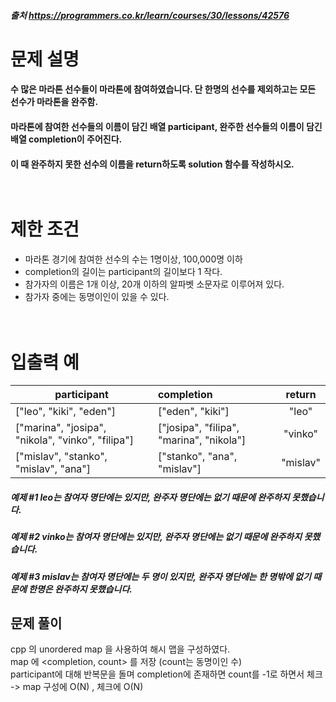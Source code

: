 ##### 출처 https://programmers.co.kr/learn/courses/30/lessons/42576

# 문제 설명<br>
#### 수 많은 마라톤 선수들이 마라톤에 참여하였습니다. 단 한명의 선수를 제외하고는 모든 선수가 마라톤을 완주함.  
#### 마라톤에 참여한 선수들의 이름이 담긴 배열 participant, 완주한 선수들의 이름이 담긴 배열 completion이 주어진다.
#### 이 때 완주하지 못한 선수의 이름을 return하도록 solution 함수를 작성하시오.<br><br><br>
# 제한 조건<br>
####
- 마라톤 경기에 참여한 선수의 수는 1명이상, 100,000명 이하  
- completion의 길이는 participant의 길이보다 1 작다.  
- 참가자의 이름은 1개 이상, 20개 이하의 알파벳 소문자로 이루어져 있다.
- 참가자 중에는 동명이인이 있을 수 있다.<br><br><br>
# 입출력 예  
| participant | completion | return |
---|:---|:---:
| ["leo", "kiki", "eden"] | ["eden", "kiki"] | "leo" |
| ["marina", "josipa", "nikola", "vinko", "filipa"] | ["josipa", "filipa", "marina", "nikola"] | "vinko" |
| ["mislav", "stanko", "mislav", "ana"] | ["stanko", "ana", "mislav"] | "mislav" |    <br><br>

##### 예제 #1 leo는 참여자 명단에는 있지만, 완주자 명단에는 없기 때문에 완주하지 못했습니다.

##### 예제 #2 vinko는 참여자 명단에는 있지만, 완주자 명단에는 없기 때문에 완주하지 못했습니다.

##### 예제 #3 mislav는 참여자 명단에는 두 명이 있지만, 완주자 명단에는 한 명밖에 없기 때문에 한명은 완주하지 못했습니다.

## 문제 풀이 <br>
cpp 의 unordered map 을 사용하여 해시 맵을 구성하였다.  
map 에 <completion, count> 를 저장 (count는 동명이인 수)  
participant에 대해 반복문을 돌며 completion에 존재하면 count를 -1로 하면서 체크  
-> map 구성에 O(N) , 체크에 O(N)  
